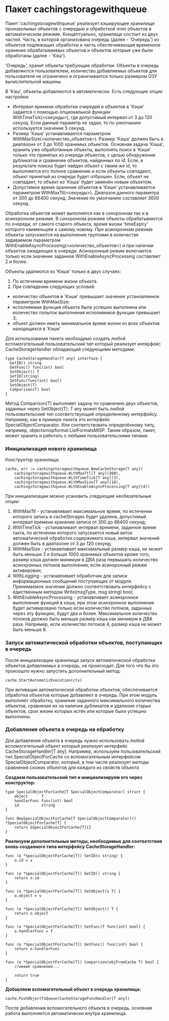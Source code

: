 # Пакет cachingstoragewithqueue

Пакет 'cachingstoragewithqueue' реализует кэширующее хранилище произвольных объектов
с очередью и обработкой этих объектов в автоматическом режиме. Концептуально,
хранилище состоит из двух частей. Часть, в которой организована очередь
(далее - 'Очередь') из объектов подлежащих обработки и часть обеспечивающая временное
хранение обрабатываемых объектов и объектов которые уже были обработаны
(далее - 'Кэш').

'Очередь', хранит объекты требующие обработки. Объекты в очередь добавляются пользователем,
количество добавляемых объектов для пользователя не ограничено и ограничивается только
размером ОЗУ вычислительной машины.

В 'Кэш', объекты добавляются в автоматически. Есть следующие опции настройки:

- Интервал времени обработки очередей и объектов в 'Кэше' задается с помощью опциональной
  функции WithTimeTick(<секунды>), где допустимый интервал от 3 до 120 секунд. Если данный
  параметр не задан, то по умолчанию используется значение 5 секунд.
- Размер 'Кэша' устанавливается параметром WithMaxSize(<количество_объектов>). Размер
  'Кэша' должен быть в диапазоне от 3 до 1000 хранимых объектов. Основная задача
  'Кэша', хранить уже обработанные объекты, выполнять поиск в 'Кэше' только что принятых
  из очереди объектов, с целью обнаружения дубликатов и сравнение объектов, найденных по id.
  Если, в результате поиска будет найден объект с таким же id, то выполняется его полное
  сравнение и если объекты совпадают, объект принятый из очереди будет отброшен. Если,
  объект не совпадает, то объект из 'Кэша' будет заменён новым объектом.
- Допустимое время хранение объектов в 'Кэше' устанавливается параметром WithMaxTtl(<секунды>).
  Диапазон данного параметра от 300 до 86400 секунд. Значение по умолчанию составляет
  3600 секунд.

Обработка объектов может выполнятся как в синхронном так и в асинхронном режиме. В
синхронном режиме объекты обрабатываются по очереди, от самого старого объекта, время
жизни 'timeExpiry' которого наименьшее к самому новому. При асинхронном режиме объекты
запускаются на выполнение группами в количестве задаваемом параметром
WithEnableAsyncProcessing(<количество_объектов>) и при наличии объектов ожидающих в
очереди. Асинхронный режим включается только если значение заданное WithEnableAsyncProcessing
составляет 2 и более.

Объекты удаляются из 'Кэша' только в двух случаях:

1. По истечении времени жизни объекта.
2. При совпадении следующих условий:

- количество объектов в 'Кэше' превышает значение установленное параметром WithMaxSize;
- исполняемая функция объекта была успешно выполнена или количество попыток выполнения
  исполняемой функции превышает 3;
- объект должен иметь минимальное время жизни из всех объектов находящихся в 'Кэше'

Для использования пакета необходимо создать любой вспомогательный пользовательский тип
который реализует интерфейс CacheStorageHandler обладающий следующими методами:

```golang
type CacheStorageHandler[T any] interface {
  GetID() string
  GetFunc() func(int) bool
  GetObject() T
  SetID(string)
  SetFunc(func(int) bool)
  SetObject(T)
  Comparison(T) bool
}
```

Метод Comparison(T) выполняет задачу по сравнению двух объектов, заданных через SetObject(T).
T any может быть любой пользовательский тип соответствующий определенному интерфейсу. Например,
как в примере пакета это интерфейс SpecialObjectComparator. Или соответствовать определённому
типу, например, objectsmispformat.ListFormatsMISP.
Таким образом, пакет, может хранить и работать с любыми пользовательскими типами.

### Инициализация нового хранилища

Конструктор хранилища:

```golang
cache, err := cachingstoragewithqueue.NewCacheStorage[T any](
	cachingstoragewithqueue.WithMaxTtl[T any](300),
	cachingstoragewithqueue.WithTimeTick[T any](3),
	cachingstoragewithqueue.WithMaxSize[T any](10),
	cachingstoragewithqueue.WithEnableAsyncProcessing[T any](4))
```

При инициализации можно усановить следующие необязательные опции:

1. WithMaxTtl - устанавливает максимальное время, по истечении которого запись в cacheStorages
   будет удалена, допустимый интервал времени хранения записи от 300 до 86400 секунд;
2. WithTimeTick - устанавливает интервал времени, заданное время такта, по истечении
   которого запускается новый виток автоматической обработки содержимого кэша, интервал
   значений должен быть в диапазоне от 3 до 120 секунд;
3. WithMaxSize - устанавливает максимальный размер кэша, не может быть меньше 3 и больше
   1000 хранимых объектов кроме того, размер кэша должен минимум в ДВА раза первышать количество
   асинхронных потоков выполнения, если асинхронный режим активирован;
4. WithLogging - устанавливает обработчик для записи информационных сообщений поступающих
   от модуля. Принимаемое значение должно соответствовать интерфейсу с едиственным методом
   Write(msgType, msg string) bool;
5. WithEnableAsyncProcessing - устанавливает асинхронное выполнение функций в кэша, при
   этом асинхронное выполнение будет активировано только если количество потоков, заданных
   через эту функцию, будут два и более. Максимальное количество потоков должно быть меньше
   размер кэша как минимум в ДВА раза. Например, если количество потоков 4, размер кэша не
   может быть меньше 8.

### Запуск автоматической обработки объектов, поступающих в очередь

После инициализации хранилища запуск автоматической обработки объектов добавляемых в
очередь, не происходит. Для того что бы это произошло нужно запустить дополнительный метод:

```golang
cache.StartAutomaticExecution(ctx)
```

При активации автоматической обработки объектов, обеспечивается обработка объектов
которые добавляют в очередь. При этом модуль выполняет обработку, хранение заданного
максимального количества объектов, сравнение их на наличие дубликатов и удаление
старых объектов, срок жизни которых истёк или которые были успешно выполнены.

### Добавление объекта в очередь на обработку

Для добавления объекта в очередь нужно использовать любой вспомогательный объект
который реализует интерфейс CacheStorageHandler[T any]. Например, используем
пользовательский тип SpecialObjectForCache со вспомогательным интерфейсом
SpecialObjectComparator, который, в том числе реализует методы сравнения схожих
объектов для каждого из свойств объекта

**Создаем пользовательский тип и инициализируем его через конструктор:**

```golang
type SpecialObjectForCache[T SpecialObjectComparator] struct {
	object      T
	handlerFunc func(int) bool
	id          string
}

func NewSpecialObjectForCache[T SpecialObjectComparator]() *SpecialObjectForCache[T] {
	return &SpecialObjectForCache[T]{}
}
```

**Риализуем дополнительные методы, необходимые для соответствия вновь созданного типа интерфейсу CacheStorageHandler:**

```golang
func (o *SpecialObjectForCache[T]) SetID(v string) {
	o.id = v
}

func (o *SpecialObjectForCache[T]) GetID() string {
	return o.id
}

func (o *SpecialObjectForCache[T]) SetObject(v T) {
	o.object = v
}

func (o *SpecialObjectForCache[T]) GetObject() T {
	return o.object
}

func (o *SpecialObjectForCache[T]) SetFunc(f func(int) bool) {
	o.handlerFunc = f
}

func (o *SpecialObjectForCache[T]) GetFunc() func(int) bool {
	return o.handlerFunc
}

func (o *SpecialObjectForCache[T]) Comparison(objFromCache T) bool {
    //некие сравнения...

    return true
}
```

**Добавляем вспомогательный объект в очередь хранилища:**

```golang
cache.PushObjectToQueue(CacheStorageFuncHandler[T any])
```

После добавления вспомогательного объекта в очередь, основная работа выполняется автоматически внутри хранилища.
